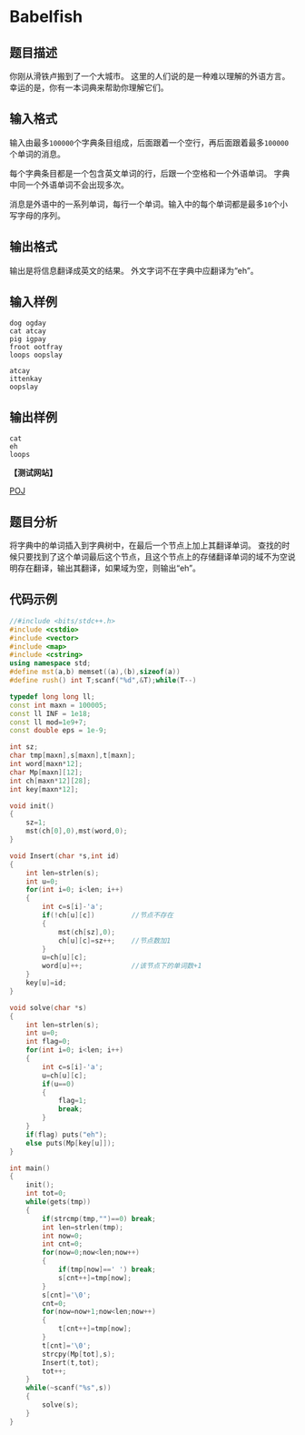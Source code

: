 # Babelfish


## 题目描述

你刚从滑铁卢搬到了一个大城市。 这里的人们说的是一种难以理解的外语方言。 
幸运的是，你有一本词典来帮助你理解它们。

## 输入格式

输入由最多`100000`个字典条目组成，后面跟着一个空行，再后面跟着最多`100000`个单词的消息。 

每个字典条目都是一个包含英文单词的行，后跟一个空格和一个外语单词。 字典中同一个外语单词不会出现多次。

消息是外语中的一系列单词，每行一个单词。输入中的每个单词都是最多`10`个小写字母的序列。

## 输出格式

输出是将信息翻译成英文的结果。 外文字词不在字典中应翻译为“eh”。

## 输入样例

    dog ogday
    cat atcay
    pig igpay
    froot ootfray
    loops oopslay

    atcay
    ittenkay
    oopslay

## 输出样例

    cat
    eh
    loops    

**【测试网站】**

[POJ](http://poj.org/problem?id=2503) 

## 题目分析
   
  将字典中的单词插入到字典树中，在最后一个节点上加上其翻译单词。
  查找的时候只要找到了这个单词最后这个节点，且这个节点上的存储翻译单词的域不为空说明存在翻译，输出其翻译，如果域为空，则输出“eh”。

  
## 代码示例

```c++
//#include <bits/stdc++.h>
#include <cstdio>
#include <vector>
#include <map>
#include <cstring>
using namespace std;
#define mst(a,b) memset((a),(b),sizeof(a))
#define rush() int T;scanf("%d",&T);while(T--)

typedef long long ll;
const int maxn = 100005;
const ll INF = 1e18;
const ll mod=1e9+7;
const double eps = 1e-9;

int sz;
char tmp[maxn],s[maxn],t[maxn];
int word[maxn*12];
char Mp[maxn][12];
int ch[maxn*12][28];
int key[maxn*12];

void init()
{
    sz=1;
    mst(ch[0],0),mst(word,0);
}

void Insert(char *s,int id)
{
    int len=strlen(s);
    int u=0;
    for(int i=0; i<len; i++)
    {
        int c=s[i]-'a';
        if(!ch[u][c])         //节点不存在
        {
            mst(ch[sz],0);
            ch[u][c]=sz++;    //节点数加1
        }
        u=ch[u][c];
        word[u]++;            //该节点下的单词数+1
    }
    key[u]=id;
}

void solve(char *s)
{
    int len=strlen(s);
    int u=0;
    int flag=0;
    for(int i=0; i<len; i++)
    {
        int c=s[i]-'a';
        u=ch[u][c];
        if(u==0)
        {
            flag=1;
            break;
        }
    }
    if(flag) puts("eh");
    else puts(Mp[key[u]]);
}

int main()
{
    init();
    int tot=0;
    while(gets(tmp))
    {
        if(strcmp(tmp,"")==0) break;
        int len=strlen(tmp);
        int now=0;
        int cnt=0;
        for(now=0;now<len;now++)
        {
            if(tmp[now]==' ') break;
            s[cnt++]=tmp[now];
        }
        s[cnt]='\0';
        cnt=0;
        for(now=now+1;now<len;now++)
        {
            t[cnt++]=tmp[now];
        }
        t[cnt]='\0';
        strcpy(Mp[tot],s);
        Insert(t,tot);
        tot++;
    }
    while(~scanf("%s",s))
    {
        solve(s);
    }
}



```
   
   
   
